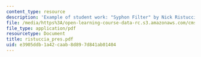 ```yaml
---
content_type: resource
description: 'Example of student work: "Syphon Filter" by Nick Ristuccia.'
file: /media/https%3A/open-learning-course-data-rc.s3.amazonaws.com/cms-600-videogame-theory-and-analysis-fall-2007/e3905ddb1a42caab8d897d841ab01404_ristuccia_pres.pdf
file_type: application/pdf
resourcetype: Document
title: ristuccia_pres.pdf
uid: e3905ddb-1a42-caab-8d89-7d841ab01404
---
```

